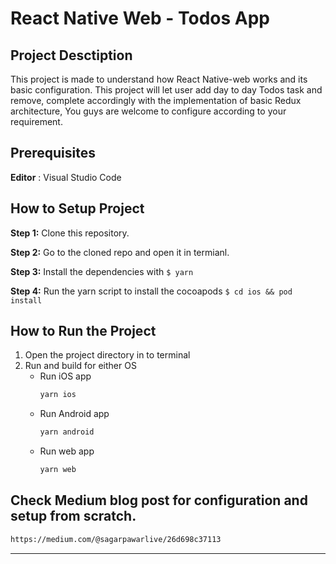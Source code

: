 # React Native Web - Todos App

## Project Desctiption

This project is made to understand how React Native-web works and its basic configuration. This project will let user add day to day Todos task and remove, complete accordingly with the implementation of basic Redux architecture, You guys are welcome to configure according to your requirement.

## Prerequisites

**Editor** : Visual Studio Code

## How to Setup Project

**Step 1:** Clone this repository.

**Step 2:** Go to the cloned repo and open it in termianl.

**Step 3:** Install the dependencies with `$ yarn`

**Step 4:** Run the yarn script to install the cocoapods `$ cd ios && pod install`

## How to Run the Project

1. Open the project directory in to terminal
2. Run and build for either OS
   - Run iOS app
     ```bash
     yarn ios
     ```
   - Run Android app
     ```bash
     yarn android
     ```
   - Run web app
     ```bash
     yarn web
     ```

## Check Medium blog post for configuration and setup from scratch.

```bash
https://medium.com/@sagarpawarlive/26d698c37113
```

---
